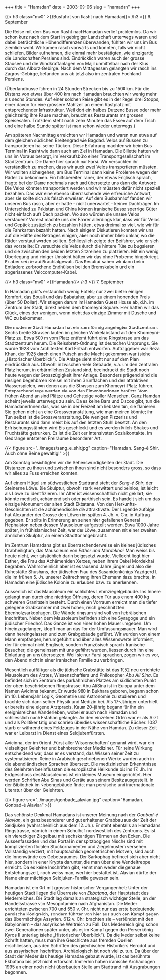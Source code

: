 +++
title = "Hamadan"
date = 2003-09-06
slug = "hamadan"
+++

{{< h3 class="mv0" >}}Busfahrt von Rasht nach Hamadan{{< /h3 >}}
6\. September

Die Reise mit dem Bus von Rasht nachHamadan verlief problemlos. Da wir schon kurz nach dem Start in gebirgiger Landschaft unterwegs waren und dabei beträchtliche Höhendifferenzen überwanden, fühlten wir uns im Bus ziemlich wohl. Wir kamen rasch vorwärts und konnten, falls wir nicht schliefen, Bilder aufnehmen, die einmal mehr bestätigten, wie einzigartig die Landschaften Persiens sind. Eindrücklich waren auch der grosse Stausee und die Windkraftanlagen von Majil unmittelbar nach der Klus durch das Alborz-Gebirge. Nach dem Mittagessen gelangten wir rasch ins Zagros-Gebirge, befanden uns ab jetzt also im zentralen Hochland Persiens.

(Überlandbusse fahren in 24 Stunden Strecken bis zu 1500 km. Für die Distanz von etwas über 400 km nach Hamadan brauchten wir wenig mehr als sechs Stunden. Auf einer solchen Reise gibt es in der Regel drei Stopps, einer davon für eine grössere Mahlzeit an einem Rastplatz mit entsprechender Infrastruktur. Weil dort ein halbes Dutzend Busse oder mehr gleichzeitig ihre Pause machen, braucht es Restaurants mit grossen Speisesälen. Trotzdem steht nach zehn Minuten das Essen auf dem Tisch und eine halbe Stunde später ist man schon wieder unterwegs.)

Am späteren Nachmittag erreichten wir Hamadan und waren nun etwa auf dem gleichen südlichen Breitengrad wie Bagdad.
Velos auf Bussen zu transportieren hat seine Tücken. Diese Erfahrung machten wir beim Bus Terminal in Rasht wie dann auch am Ziel in Hamadan.
Die Billette hatten wir uns im Voraus besorgt, im Verkaufsbüro einer Transportgesellschaft im Stadtzentrum. Die Dame hier sprach nur Farsi. Wir versuchten ihr verständlich zu machen, dass wir auch zwei Velos transportieren müssten. Wir wollten sichergehen, am Bus Terminal dann keine Probleme wegen der Räder zu bekommen. Ein hilfsbereiter Iraner, der etwas Englisch sprach, fragte bei der Dame nochmals nach und übersetzte uns dann die Antwort: Die Velos könnten transportiert werden und wir müssten dafür nicht speziell bezahlen. Das war eine ebenso überraschende wie erfreuliche Antwort, aber sie sollte sich als falsch erweisen. Auf dem Busbahnhof fanden wir unseren Bus rasch, aber er hatte - nicht unerwartet - keinen Dachträger. Im Unterschied zu Pakistan und China können iranische Busse sperrige Güter nicht einfach aufs Dach packen. Wo also würden sie unsere Velos verstauen? Vorerst machte uns der Fahrer allerdings klar, dass wir für Velos und Gepäck zusätzlich zu bezahlen hätten, etwa dreimal so viel, wie wir für die Fahrkarten bezahlt hatten. Nach einigem Diskutieren konnten wir uns auf die Hälfte des Betrages einigen, aber noch immer blieb unklar, wo die Räder verstaut werden sollten. Schliesslich zeigte der Beifahrer, wie er sich das vorstellte: Er versuchte die Velos durch die hintere Türe zu bugsieren und sie zwischen den beiden letzten Sitzreihen zu platzieren. Mit ein wenig Überlegung und einiger Umsicht hätten wir das ohne Probleme hingekriegt. Er aber setzte auf Brachialgewalt. Das Resultat sahen wir dann beim Entladen: zerbrochene Endhülsen bei den Bremskabeln und ein abgerissenes Velocomputer-Kabel.

{{< h3 class="mv0" >}}Hamadan{{< /h3 >}}
7\. September

In Hamadan gibt's erstaunlich wenig Hotels; nur zwei bieten einigen Komfort, das Bouali und das Babataher, aber zu einem horrenden Preis (über 50 Dollar). Wir stiegen darum im Hamadan Guest House ab, d.h. im Zentrum der Stadt, direkt neben dem Khomeyni Square. Hier hatten wir das Glück, eines der wenigen, wenn nicht das einzige Zimmer mit Dusche und WC zu bekommen.

Die moderne Stadt Hamadan hat ein sternförmig angelegtes Stadtzentrum. Sechs breite Strassen laufen im gleichen Winkelabstand auf den Khomeyni-Platz zu. Etwa 500 m vom Platz entfernt führt eine Ringstrasse um das Stadtzentrum herum. Die Reissbrett-Ordnung ist deutschen Ursprungs. Sie wurde 1928 vom Architekten Karl Fritsch entworfen. Auftraggeber war Reza Khan, der 1925 durch einen Putsch an die Macht gekommen war (siehe „Historischer Überblick“). Die Anlage sieht nicht nur auf dem Plan eindrücklich aus. Obwohl inzwischen viele Gebäude, v.a. um den zentralen Platz herum, in erbärmlichen Zustand sind, beeindruckt die Stadt noch heute wegen der Grosszügigkeit ihrer Anlage. Besonders prägend sind die riesigen begehbaren Kreisel mit ihren Grünflächen und den attraktiven Wasserspielen, von denen aus die Strassen zum Khomeyni-Platz führen. Entsprechend rege werden sie von den EinwohnerInnen benützt. Vom frühen Abend an sind Plätze und Gehsteige voller Menschen. Ganz Hamdan scheint jeweils unterwegs zu sein. Da es keine Bars und Discos gibt, tun die HamadanerInnen das, was sie in der Freizeit am liebsten tun, sie flanieren. Sie gehen nicht an eine Grossveranstaltung, wie man meinen könnte; ihr Tun selbst ist die Grossveranstaltung. Die wenigen Pizzerias und Restaurants sind dann meist bis auf den letzten Stuhl besetzt. An den Erfrischungsständen wird Eis geschleckt und es werden Milch-Shakes und Fruchtsäfte getrunken. Es ist die Zeit der intensivsten Sozialkontakte. Im Gedränge entstehen Freiräume besonderer Art.

{{< figure src="../images/sang_e_shir.jpg" caption="Hamadan. Sang-é Shir. Auch ohne Beine gewaltig!" >}}

Am Sonntag besichtigten wir die Sehenswürdigkeiten der Stadt. Die Distanzen zu ihnen und zwischen ihnen sind nicht besonders gross, so dass wir alles zu Fuss erreichen konnten.

Auf einem Hügel am südwestlichen Stadtrand steht der *Sang-é Shir*, der Steinerne Löwe. Die Skulptur, obwohl stark verwittert und beinlos, ist leicht als Löwe zu identifizieren. Ihr Alter ist wissenschaftlich nicht geklärt; sie könnte medisch, achämendisch oder parthisch sein. Es handelt sich um das einzige Monument der alten Stadt Ekbatana. Von den Herkunfts-Geschichten ist die achämendische die attraktivste. Der Legende zufolge hat Alexander der Grosse den Löwen im späten 4. Jh. v. Chr. in Auftrag gegeben. Er sollte in Erinnerung an seinen hier gefallenen General Hephaiston neben dessen Mausoleum aufgestellt werden. Etwa 1000 Jahre später, in frühislamischer Zeit, war der Löwe, zusammen mit einer zweiten ähnlichen Skulptur, an einem Stadttor angebracht.

Im Zentrum Hamadans gibt es überraschenderweise ein kleines jüdisches Grabheiligtum, das Mausoleum von *Esther und Mordekhai*. Man weiss bis heute nicht, wer tatsächlich darin beigesetzt wurde. Vielleicht liegt hier Esther, die Frau des Achämeniden Xerxes, neben ihrem Onkel Mordekhai begraben. Wahrscheinlich aber ist es tausend Jahre jünger und also die Ruhestätte Shushans, der jüdischen Frau des Sasanidenkönigs Yazdgerd I, die im frühen 5. Jh. unserer Zeitrechnung ihren Ehemann dazu brachte, in Hamadan eine jüdische Kolonie zu erlauben bzw. zu anerkennen.

Äusserlich ist das Mausoleum ein schlichtes Lehmziegelgebäude. Ins Innere gelangt man durch eine niedrige Öffnung, deren Tür aus einem 400 kg schweren Granitstein besteht. Durch einen Vorraum erreicht man die tiefer gelegene Grabkammer mit zwei hohen, reich geschnitzten Ebenholzsarkophagen. Die Wände ringsum sind voll von hebräischen Inschriften. Neben dem Mausoleum befinden sich eine Synagoge und ein jüdischer Friedhof. Das Ganze ist von einer hohen Mauer umgeben. Um hineinzugelangen, klopft man an das Tor der Umfassungsmauer. Man wird dann hereingelassen und zum Grabgebäude geführt. Wir wurden von einem Mann empfangen, herumgeführt und über alles Wissenswerte informiert, der für einmal nicht Englisch, sondern Französisch sprach. Iranische Besucher, die gemeinsam mit uns geführt wurden, liessen durch ihn eine Einladung an uns übersetzen. Weil sie nur Farsi sprachen, zogen wir es vor, den Abend nicht in einer iranischen Familie zu verbringen.

Wesentlich auffälliger als die jüdische Grabstätte ist das 1952 neu errichtete Mausoleum des Arztes, Wissenschaftlers und Philosophen *Abu Ali Sina*. Es befindet sich im Zentrum des parkähnlichen Platzes am südlichsten Punkt der oben beschriebenen Ringstrasse. Abu AliSina ist in Europa unter dem Namen Avicinna bekannt. Er wurde 980 in Bukhara geboren, begann schon im 10. Lebensjahr Logik, Geometrie und Astronomie zu studieren und brachte sich dann selber Physik und Medizin bei. Als 17-Jähriger unterhielt er bereits eine eigene Arztpraxis. Kaum 20-jährig begann für ihn ein ereignisreiches Wanderleben, wobei er auch nach Hamadan und schliesslich nach Esfahan gelangte. An den einzelnen Orten war er als Arzt und als Politiker tätig und schrieb überdies wissenschaftliche Bücher. 1037 starb er während eines Feldzuges in der Nähe von Hamdan. Zu dieser Zeit war er Leibarzt im Dienst eines Seldjukenfürsten.

Avicinna, der im Orient ‚Fürst aller Wissenschaften’ genannt wird, war ein vielseitiger Gelehrter und bahnbrechender Mediziner. Für seine Wirkung entscheidend war, dass er es verstand, das Wissen seiner Zeit zu systematisieren. Seine in Arabisch geschriebenen Werke wurden auch in die abendländischen Sprachen übersetzt. Die medizinischen Erkenntnisse des Gelehrten beeinflussten die europäische Heilkunde bis ins 17. Jh.
Im Erdgeschoss des Mausoleums ist ein kleines Museum eingerichtet. Hier werden Schriften Abu Sinas und Geräte aus seinem Besitz ausgestellt. In der Bibliothek im Nebengebäude findet man persische und internationale Literatur über den Gelehrten.

{{< figure src="../images/gonbade_alavian.jpg" caption="Hamadan. Gonbad-é Alavian" >}}

Das schönste Denkmal Hamadans ist unserer Meinung nach der *Gonbad-é Alavian*, ein ganz besonderer und gut erhaltener Grabbau aus der Zeit der Seldjuken (wahrscheinlich aus dem 12. Jh.). Er steht ebenfalls an Hamadans Ringstrasse, nämlich in einem Schulhof nordwestlich des Zentrums. Es ist ein viereckiger Ziegelbau mit sechskantigen Türmen an den Ecken. Die Aussenfassaden und das Portal in der spitzbogigen Nische sind mit komplizierten floralen Stuckornamenten und Ziegelmustern versehen. Vollständig verziert, mit hauptsächlich geometrischen Motiven, sind auch die Innenwände des Gebetsraumes. Der Sarkophag befindet sich aber nicht hier, sondern in einer Krypta darunter, die man über eine Wendeltreppe erreicht. Da es keine Inschriften gibt, kennt man weder die genaue Entstehungszeit, noch weiss man, wer hier bestattet ist. Alavian dürfte der Name einer mächtigen Seldjuken-Familie gewesen sein.

Hamadan ist ein Ort mit grosser historischer Vergangenheit: Unter der heutigen Stadt liegen die Überreste von *Ekbatana*, der Hauptstadt des Mederreiches. Die Stadt lag damals an strategisch wichtiger Stelle, an der Handelsstrasse von Mesopotamien nach Afghanistan. Die Meder errichteten zwischen 700 und 550 v. Chr. nicht nur das erste bedeutende persische Königreich, sondern führten von hier aus auch den Kampf gegen das übermächtige Assyrien. 612 v. Chr. brachten sie – verbündet mit den Babyloniern – das assyrische Weltreich zu Fall. Das Mederreich ging schon zwei Generationen später unter, als es im Kampf gegen den Perserkönig Kyros II unterlag (siehe „Historischer Überblick“).
Da die Meder selbst keine Schrift hatten, muss man ihre Geschichte aus fremden Quellen erschliessen, aus den Schriften des griechischen Historikers Herodot und aus assyrischen Inschriften. Archäologisch ist noch viel zu tun. Da über der Stadt der Meder das heutige Hamadan gebaut wurde, ist das berühmte Ekbatana bis jetzt nicht erforscht. Immerhin haben iranische Archäologen 1995 an einer noch nicht überbauten Stelle am Stadtrand mit Ausgrabungen begonnen.
